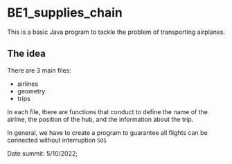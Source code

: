 # BE1_supplies_chain
This is a basic Java program to tackle the problem of transporting airplanes.

## The idea
There are 3 main files:
* airlines
* geometry
* trips

In each file, there are functions that conduct to define the name of the airline, the position of the hub, and the information about the trip. 

In general, we have to create a program to guarantee all flights can be connected without interruption `SOS`


Date summit: 5/10/2022;
